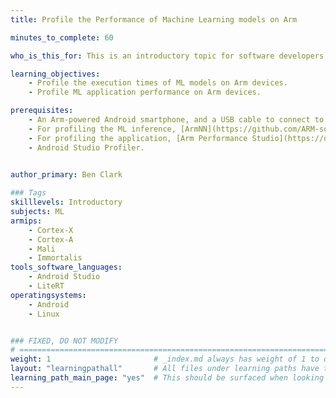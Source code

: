 ```yaml
---
title: Profile the Performance of Machine Learning models on Arm

minutes_to_complete: 60

who_is_this_for: This is an introductory topic for software developers who want to learn how to profile the performance of Machine Learning (ML) models running on Arm devices.

learning_objectives: 
    - Profile the execution times of ML models on Arm devices.
    - Profile ML application performance on Arm devices.

prerequisites:
    - An Arm-powered Android smartphone, and a USB cable to connect to it.
    - For profiling the ML inference, [ArmNN](https://github.com/ARM-software/armnn/releases)'s ExecuteNetwork.
    - For profiling the application, [Arm Performance Studio](https://developer.arm.com/Tools%20and%20Software/Arm%20Performance%20Studio)'s Streamline.
    - Android Studio Profiler.
  

author_primary: Ben Clark

### Tags
skilllevels: Introductory
subjects: ML
armips:
    - Cortex-X
    - Cortex-A
    - Mali
    - Immortalis
tools_software_languages:
    - Android Studio
    - LiteRT
operatingsystems:
    - Android
    - Linux


### FIXED, DO NOT MODIFY
# ================================================================================
weight: 1                       # _index.md always has weight of 1 to order correctly
layout: "learningpathall"       # All files under learning paths have this same wrapper
learning_path_main_page: "yes"  # This should be surfaced when looking for related content. Only set for _index.md of learning path content.
---
```

